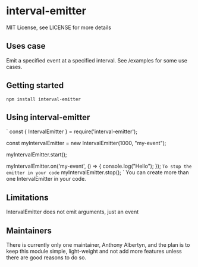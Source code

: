 # interval-emitter

MIT License, see LICENSE for more details

## Uses case

Emit a specified event at a specified interval. See /examples for some use cases.

## Getting started

`npm install interval-emitter`

## Using interval-emitter

`
const { IntervalEmitter } = require('interval-emitter');

const myIntervalEmitter = new IntervalEmitter(1000, "my-event");

myIntervalEmitter.start();

myIntervalEmitter.on('my-event', () => {
    console.log("Hello");
});
`
To stop the emitter in your code
`
myIntervalEmitter.stop();
`
You can create more than one IntervalEmitter in your code.

## Limitations

IntervalEmitter does not emit arguments, just an event

## Maintainers

There is currently only one maintainer, Anthony Albertyn, and the plan is to keep this module simple, light-weight and not add more features unless there are good reasons to do so.